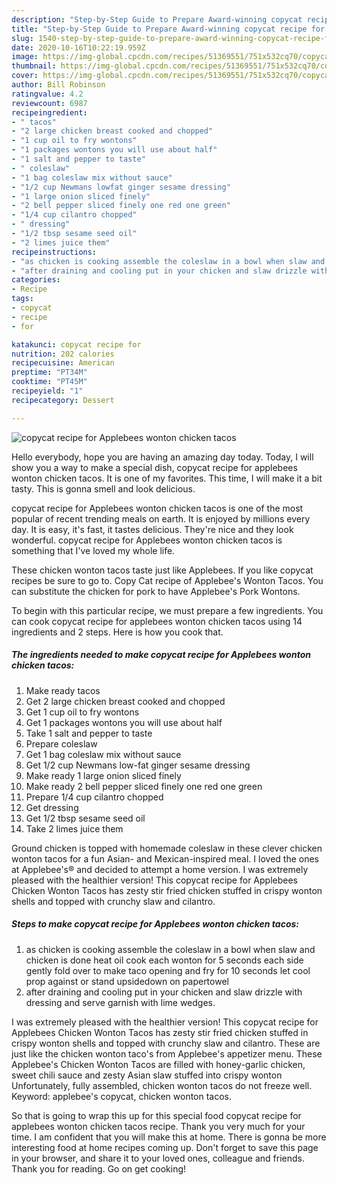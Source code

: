 ```yaml
---
description: "Step-by-Step Guide to Prepare Award-winning copycat recipe for Applebees wonton chicken tacos"
title: "Step-by-Step Guide to Prepare Award-winning copycat recipe for Applebees wonton chicken tacos"
slug: 1540-step-by-step-guide-to-prepare-award-winning-copycat-recipe-for-applebees-wonton-chicken-tacos
date: 2020-10-16T10:22:19.959Z
image: https://img-global.cpcdn.com/recipes/51369551/751x532cq70/copycat-recipe-for-applebees-wonton-chicken-tacos-recipe-main-photo.jpg
thumbnail: https://img-global.cpcdn.com/recipes/51369551/751x532cq70/copycat-recipe-for-applebees-wonton-chicken-tacos-recipe-main-photo.jpg
cover: https://img-global.cpcdn.com/recipes/51369551/751x532cq70/copycat-recipe-for-applebees-wonton-chicken-tacos-recipe-main-photo.jpg
author: Bill Robinson
ratingvalue: 4.2
reviewcount: 6987
recipeingredient:
- " tacos"
- "2 large chicken breast cooked and chopped"
- "1 cup oil to fry wontons"
- "1 packages wontons you will use about half"
- "1 salt and pepper to taste"
- " coleslaw"
- "1 bag coleslaw mix without sauce"
- "1/2 cup Newmans lowfat ginger sesame dressing"
- "1 large onion sliced finely"
- "2 bell pepper sliced finely one red one green"
- "1/4 cup cilantro chopped"
- " dressing"
- "1/2 tbsp sesame seed oil"
- "2 limes juice them"
recipeinstructions:
- "as chicken is cooking assemble the coleslaw in a bowl when slaw and chicken is done heat oil cook each wonton for 5 seconds each side gently fold over to make taco opening and fry for 10 seconds let cool prop against or stand upsidedown on papertowel"
- "after draining and cooling put in your chicken and slaw drizzle with dressing and serve garnish with lime wedges."
categories:
- Recipe
tags:
- copycat
- recipe
- for

katakunci: copycat recipe for 
nutrition: 202 calories
recipecuisine: American
preptime: "PT34M"
cooktime: "PT45M"
recipeyield: "1"
recipecategory: Dessert

---
```



![copycat recipe for Applebees wonton chicken tacos](https://img-global.cpcdn.com/recipes/51369551/751x532cq70/copycat-recipe-for-applebees-wonton-chicken-tacos-recipe-main-photo.jpg)

Hello everybody, hope you are having an amazing day today. Today, I will show you a way to make a special dish, copycat recipe for applebees wonton chicken tacos. It is one of my favorites. This time, I will make it a bit tasty. This is gonna smell and look delicious.

copycat recipe for Applebees wonton chicken tacos is one of the most popular of recent trending meals on earth. It is enjoyed by millions every day. It is easy, it's fast, it tastes delicious. They're nice and they look wonderful. copycat recipe for Applebees wonton chicken tacos is something that I've loved my whole life.

These chicken wonton tacos taste just like Applebees. If you like copycat recipes be sure to go to. Copy Cat recipe of Applebee&#39;s Wonton Tacos. You can substitute the chicken for pork to have Applebee&#39;s Pork Wontons.


To begin with this particular recipe, we must prepare a few ingredients. You can cook copycat recipe for applebees wonton chicken tacos using 14 ingredients and 2 steps. Here is how you cook that.

<!--inarticleads1-->

##### The ingredients needed to make copycat recipe for Applebees wonton chicken tacos:

1. Make ready  tacos
1. Get 2 large chicken breast cooked and chopped
1. Get 1 cup oil to fry wontons
1. Get 1 packages wontons you will use about half
1. Take 1 salt and pepper to taste
1. Prepare  coleslaw
1. Get 1 bag coleslaw mix without sauce
1. Get 1/2 cup Newmans low-fat ginger sesame dressing
1. Make ready 1 large onion sliced finely
1. Make ready 2 bell pepper sliced finely one red one green
1. Prepare 1/4 cup cilantro chopped
1. Get  dressing
1. Get 1/2 tbsp sesame seed oil
1. Take 2 limes juice them


Ground chicken is topped with homemade coleslaw in these clever chicken wonton tacos for a fun Asian- and Mexican-inspired meal. I loved the ones at Applebee&#39;s® and decided to attempt a home version. I was extremely pleased with the healthier version! This copycat recipe for Applebees Chicken Wonton Tacos has zesty stir fried chicken stuffed in crispy wonton shells and topped with crunchy slaw and cilantro. 

<!--inarticleads2-->

##### Steps to make copycat recipe for Applebees wonton chicken tacos:

1. as chicken is cooking assemble the coleslaw in a bowl when slaw and chicken is done heat oil cook each wonton for 5 seconds each side gently fold over to make taco opening and fry for 10 seconds let cool prop against or stand upsidedown on papertowel
1. after draining and cooling put in your chicken and slaw drizzle with dressing and serve garnish with lime wedges.


I was extremely pleased with the healthier version! This copycat recipe for Applebees Chicken Wonton Tacos has zesty stir fried chicken stuffed in crispy wonton shells and topped with crunchy slaw and cilantro. These are just like the chicken wonton taco&#39;s from Applebee&#39;s appetizer menu. These Applebee&#39;s Chicken Wonton Tacos are filled with honey-garlic chicken, sweet chili sauce and zesty Asian slaw stuffed into crispy wonton Unfortunately, fully assembled, chicken wonton tacos do not freeze well. Keyword: applebee&#39;s copycat, chicken wonton tacos. 

So that is going to wrap this up for this special food copycat recipe for applebees wonton chicken tacos recipe. Thank you very much for your time. I am confident that you will make this at home. There is gonna be more interesting food at home recipes coming up. Don't forget to save this page in your browser, and share it to your loved ones, colleague and friends. Thank you for reading. Go on get cooking!
